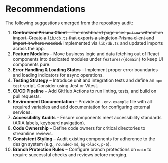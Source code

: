 # Recommendations

The following suggestions emerged from the repository audit:

1. ~~**Centralized Prisma Client** – The dashboard page uses `prisma` without an
   import. Create a `lib/db.ts` that exports a singleton Prisma client and
   import it where needed.~~ Implemented via `lib/db.ts` and updated imports
   across the app.
2. **Feature Modules** – Move business logic and data fetching out of React
   components into dedicated modules under `features/{domain}` to keep UI
   components pure.
3. **Error Handling & Loading States** – Implement proper error boundaries and
   loading indicators for async operations.
4. **Testing Strategy** – Introduce unit and integration tests and define an
   `npm test` script. Consider using Jest or Vitest.
5. **CI/CD Pipeline** – Add GitHub Actions to run linting, tests, and build on
   pull requests.
6. **Environment Documentation** – Provide an `.env.example` file with all
   required variables and add documentation for configuring external services.
7. **Accessibility Audits** – Ensure components meet accessibility standards
   (ARIA labels, keyboard navigation).
8. **Code Ownership** – Define code owners for critical directories to
   streamline reviews.
9. **Consistent Styling** – Audit existing components for adherence to the
   design system (e.g., `rounded-md`, `bg-black`, `p-6`).
10. **Branch Protection Rules** – Configure branch protections on `main` to
    require successful checks and reviews before merging.

